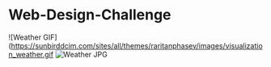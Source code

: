 # Web-Design-Challenge

![Weather GIF](https://sunbirddcim.com/sites/all/themes/raritanphasev/images/visualization_weather.gif ![Weather JPG](https://www.adaptvis.com/images/projects/InteraktivePraesenationGeoRefDaten/Screenshotgalerie/Zoom_01.jpg)

